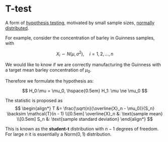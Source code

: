 # T-test

A form of [hypothesis testing](202210150928), motivated by small sample sizes,
[normally distributed](202210091114).

For example, consider the concentration of barley in Guinness samples, with

$$
X_i \backsim N(\mu, \sigma^2), \hspace{1em}  i = 1, 2, \ldots, n
$$

We would like to know if we are correctly manufacturing the Guinness with a
target mean barley concentration of $\mu_0$.

Therefore we formulate the hypothesis as:

$$
H_0:\mu = \mu_0, \hspace{0.5em}  H_1: \mu \ne \mu_0
$$

The statistic is proposed as
$$
\begin{align*}
T &= \frac{\sqrt{n}(\overline{X}_n - \mu_0)}{S_n} \backsim \mathcal{T}(n - 1) \\[0.5em]
\overline{X}_n &: \text{sample mean} \\[0.5em]
S_n &: \text{sample standard deviation}
\end{align*}
$$

This is known as the **student-t** distribution with $n-1$ degrees of freedom.
For large $n$ it is essentially a $\text{Norm}(0, 1)$ distribution.
